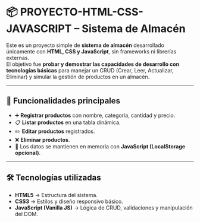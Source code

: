 # 📦 PROYECTO-HTML-CSS-JAVASCRIPT – Sistema de Almacén

Este es un proyecto simple de **sistema de almacén** desarrollado únicamente con **HTML, CSS y JavaScript**, sin frameworks ni librerías externas.  
El objetivo fue **probar y demostrar las capacidades de desarrollo con tecnologías básicas** para manejar un CRUD (Crear, Leer, Actualizar, Eliminar) y simular la gestión de productos en un almacén.

---

## 🚀 Funcionalidades principales

- ➕ **Registrar productos** con nombre, categoría, cantidad y precio.  
- 📋 **Listar productos** en una tabla dinámica.  
- ✏️ **Editar productos** registrados.  
- ❌ **Eliminar productos**.  
- 💾 Los datos se mantienen en memoria con **JavaScript (LocalStorage opcional)**.  

---

## 🛠️ Tecnologías utilizadas

- **HTML5** → Estructura del sistema.  
- **CSS3** → Estilos y diseño responsivo básico.  
- **JavaScript (Vanilla JS)** → Lógica de CRUD, validaciones y manipulación del DOM.  

